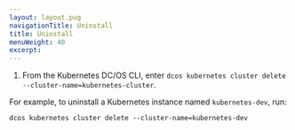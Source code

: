 ```yaml
---
layout: layout.pug
navigationTitle: Uninstall
title: Uninstall
menuWeight: 40
excerpt:
---
```


<!-- This source repo for this topic is https://github.com/mesosphere/dcos-kubernetes-cluster -->

<!-- THIS CONTENT DUPLICATES THE DC/OS OPERATION GUIDE -->

1. From the Kubernetes DC/OS CLI, enter `dcos kubernetes cluster delete --cluster-name=kubernetes-cluster`.

For example, to uninstall a Kubernetes instance named `kubernetes-dev`, run:

```shell
dcos kubernetes cluster delete --cluster-name=kubernetes-dev
```
